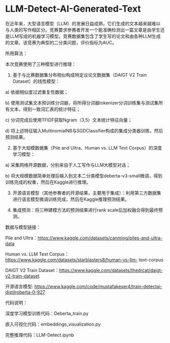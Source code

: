 # LLM-Detect-AI-Generated-Text
在近年来，大型语言模型（LLM）的发展日益成熟，它们生成的文本越来越难以与人类的写作相区分。竞赛要求参赛者开发一个能准确检测出一篇文章是由学生还是LLM写成的机器学习模型。竞赛数据集包含了学生写的论文和由各种LLM生成的文章。该竞赛为典型的二分类问题，评价指标为AUC。

所用算法：

本次竞赛使用了三种模型进行推理：

1.	基于与比赛数据集分布相似构成特定议论文数据集（DAIGT V2 Train Dataset）的线性模型：

a)	依据相似度过滤重复性数据；

b)	使用测试集文本预训练分词器，将所得分词器tokenizer分词训练集与测试集所有文本，得到一致词汇表的统计特征；

c)	分词完成后使用TFIDF获取Ngram（3,5）文本统计特征向量；

d)	将上述特征输入MultinomialNB与SGDClassifier构成的集成分类器训练，然后预测结果。

2.	基于大规模数据集（Pile and Ultra、Human vs. LLM Text Corpus）的深度学习模型：

a)	采集网络开源数据，分别来自于人工写作与LLM大模型对话；

b)	将大规模数据简单处理后输入到文本二分类模型deberta-v3-small微调，得到训练完成的权重，然后在Kaggle进行推理。

3.	开源语言模型（其他参赛者的开源结果，主要用于集成）：利用第三方数据集进行语言模型微调训练完成，然后在Kaggle推理预测结果。

4.	集成预测：将三种建模方法的预测结果进行rank scale后加权融合得到最终预测。

数据与模型链接：

Pile and Ultra：https://www.kaggle.com/datasets/canming/piles-and-ultra-data

Human vs. LLM Text Corpus：https://www.kaggle.com/datasets/starblasters8/human-vs-llm-
text-corpus

DAIGT V2 Train Dataset：https://www.kaggle.com/datasets/thedrcat/daigt-v2-train-dataset

开源语言模型: https://www.kaggle.com/code/mustafakeser4/train-detectai-distilroberta-0-927

代码说明：

深度学习模型训练代码：Deberta_train.py

嵌入可视化代码：embeddings_visualization.py

完整推理代码：LLM-Detect.ipynb

